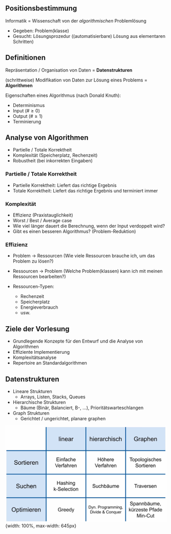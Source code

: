 
## Positionsbestimmung

Informatik = Wissenschaft von der *algorithmischen* Problemlösung
- Gegeben: Problem(klasse)
- Gesucht: Lösungsprozedur ((automatisierbare) Lösung aus elementaren Schritten)

## Definitionen

Repräsentation / Organisation von Daten = **Datenstrukturen**

(schrittweise) Modifikation von Daten zur Lösung eines Problems = **Algorithmen**

Eigenschaften eines Algorithmus (nach Donald Knuth):
- Determinismus
- Input ($\# \geq 0$)
- Output ($\# \geq 1$)
- Terminierung

## Analyse von Algorithmen
- Partielle / Totale Korrektheit
- Komplexität (Speicherplatz, Rechenzeit)
- Robustheit (bei inkorrekten Eingaben)

### Partielle / Totale Korrektheit
- Partielle Korrektheit: Liefert das richtige Ergebnis
- Totale Korrektheit: Liefert das richtige Ergebnis und terminiert immer

### Komplexität
- Effizienz (Praxistauglichkeit)
- Worst / Best / Average case
- Wie viel länger dauert die Berechnung, wenn der Input verdoppelt wird?
- Gibt es einen besseren Algorithmus? (Problem-Reduktion)

### Effizienz
- Problem $\rightarrow$ Ressourcen (Wie viele Ressourcen brauche ich, um das Problem zu lösen?)
- Ressourcen $\rightarrow$ Problem (Welche Problem(klassen) kann ich mit meinen Ressourcen bearbeiten?)

- Ressourcen-Typen:
  - Rechenzeit
  - Speicherplatz
  - Energieverbrauch
  - usw.

## Ziele der Vorlesung
- Grundlegende Konzepte für den Entwurf und die Analyse von Algorithmen
- Effiziente Implementierung
- Komplexitätsanalyse
- Repertoire an Standardalgorithmen

## Datenstrukturen
- Lineare Strukturen
  - Arrays, Listen, Stacks, Queues
- Hierarchische Strukturen
  - Bäume (Binär, Balanciert, B-, ...), Prioritätswarteschlangen
- Graph Strukturen
  - Gerichtet / ungerichtet, planare graphen

![asdasdlawd dasd](/assets/images/09042022-Tabelle.png){width: 100%, max-width: 645px}
